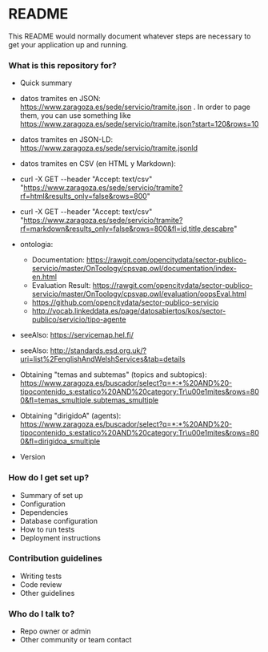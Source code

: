 # README #

This README would normally document whatever steps are necessary to get your application up and running.

### What is this repository for? ###

* Quick summary
* datos tramites en JSON: https://www.zaragoza.es/sede/servicio/tramite.json . In order to page them, you can use something like https://www.zaragoza.es/sede/servicio/tramite.json?start=120&rows=10
* datos tramites en JSON-LD: https://www.zaragoza.es/sede/servicio/tramite.jsonld
* datos tramites en CSV (en HTML y Markdown): 
 * curl -X GET --header "Accept: text/csv" "https://www.zaragoza.es/sede/servicio/tramite?rf=html&results_only=false&rows=800"
 * curl -X GET --header "Accept: text/csv" "https://www.zaragoza.es/sede/servicio/tramite?rf=markdown&results_only=false&rows=800&fl=id,title,descabre"
* ontologia: 
  * Documentation: https://rawgit.com/opencitydata/sector-publico-servicio/master/OnToology/cpsvap.owl/documentation/index-en.html
  * Evaluation Result: https://rawgit.com/opencitydata/sector-publico-servicio/master/OnToology/cpsvap.owl/evaluation/oopsEval.html
  * https://github.com/opencitydata/sector-publico-servicio
  * http://vocab.linkeddata.es/page/datosabiertos/kos/sector-publico/servicio/tipo-agente
  
* seeAlso: https://servicemap.hel.fi/
* seeAlso: http://standards.esd.org.uk/?uri=list%2FenglishAndWelshServices&tab=details

* Obtaining "temas and subtemas" (topics and subtopics): https://www.zaragoza.es/buscador/select?q=*:*%20AND%20-tipocontenido_s:estatico%20AND%20category:Tr\u00e1mites&rows=800&fl=temas_smultiple,subtemas_smultiple
* Obtaining "dirigidoA" (agents): https://www.zaragoza.es/buscador/select?q=*:*%20AND%20-tipocontenido_s:estatico%20AND%20category:Tr\u00e1mites&rows=800&fl=dirigidoa_smultiple
* Version


### How do I get set up? ###

* Summary of set up
* Configuration
* Dependencies
* Database configuration
* How to run tests
* Deployment instructions

### Contribution guidelines ###

* Writing tests
* Code review
* Other guidelines

### Who do I talk to? ###

* Repo owner or admin
* Other community or team contact
